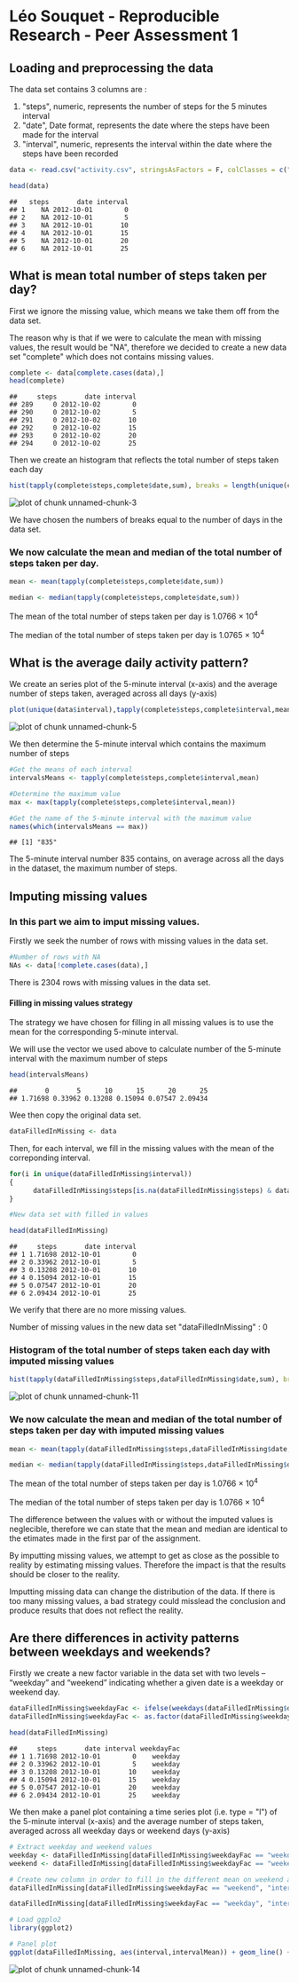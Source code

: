 Léo Souquet - Reproducible Research - Peer Assessment 1
========================================================

## Loading and preprocessing the data

The data set contains 3 columns are :

1. "steps", numeric, represents the number of steps for the 5 minutes interval
2. "date", Date format, represents the date where the steps have been made for the interval
3. "interval", numeric, represents the interval within the date where the steps have been recorded



```r
data <- read.csv("activity.csv", stringsAsFactors = F, colClasses = c("numeric","Date","numeric"))

head(data)
```

```
##   steps       date interval
## 1    NA 2012-10-01        0
## 2    NA 2012-10-01        5
## 3    NA 2012-10-01       10
## 4    NA 2012-10-01       15
## 5    NA 2012-10-01       20
## 6    NA 2012-10-01       25
```


## What is mean total number of steps taken per day?

First we ignore the missing value, which means we take them off from the data set.

The reason why is that if we were to calculate the mean with missing values, the result would be "NA", therefore we decided to create a new data set "complete" which does not contains missing values. 


```r
complete <- data[complete.cases(data),]
head(complete)
```

```
##     steps       date interval
## 289     0 2012-10-02        0
## 290     0 2012-10-02        5
## 291     0 2012-10-02       10
## 292     0 2012-10-02       15
## 293     0 2012-10-02       20
## 294     0 2012-10-02       25
```

Then we create an histogram that reflects the total number of steps taken each day

```r
hist(tapply(complete$steps,complete$date,sum), breaks = length(unique(complete$date)), main="", xlab = "Total number of steps taken each day")
```

![plot of chunk unnamed-chunk-3](figure/unnamed-chunk-3.png) 

We have chosen the numbers of breaks equal to the number of days in the data set.

### We now calculate the mean and median of the total number of steps taken per day.


```r
mean <- mean(tapply(complete$steps,complete$date,sum))

median <- median(tapply(complete$steps,complete$date,sum))
```

The mean of the total number of steps taken per day is 1.0766 &times; 10<sup>4</sup>

The median of the total number of steps taken per day is 1.0765 &times; 10<sup>4</sup>

## What is the average daily activity pattern?

We create an series plot of the 5-minute interval (x-axis) and the average number of steps taken, averaged across all days (y-axis)


```r
plot(unique(data$interval),tapply(complete$steps,complete$interval,mean), type = "l", xlab = "5-minute interval", ylab ="Average number of steps taken")
```

![plot of chunk unnamed-chunk-5](figure/unnamed-chunk-5.png) 

We then determine the 5-minute interval which contains the maximum number of steps

```r
#Get the means of each interval
intervalsMeans <- tapply(complete$steps,complete$interval,mean)

#Determine the maximum value
max <- max(tapply(complete$steps,complete$interval,mean))

#Get the name of the 5-minute interval with the maximum value
names(which(intervalsMeans == max))
```

```
## [1] "835"
```

The 5-minute interval number 835 contains, on average across all the days in the dataset, the maximum number of steps.


## Imputing missing values

### In this part we aim to imput missing values.

Firstly we seek the number of rows with missing values in the data set.


```r
#Number of rows with NA
NAs <- data[!complete.cases(data),]
```

There is 2304 rows with missing values in the data set.

#### Filling in missing values strategy
The strategy we have chosen for filling in all missing values is to use the mean for the corresponding 5-minute interval.

We will use the vector we used above to calculate number of the 5-minute interval with the maximum number of steps

```r
head(intervalsMeans)
```

```
##       0       5      10      15      20      25 
## 1.71698 0.33962 0.13208 0.15094 0.07547 2.09434
```

Wee then copy the original data set.

```r
dataFilledInMissing <- data
```

Then, for each interval, we fill in the missing values with the mean of the correponding interval.


```r
for(i in unique(dataFilledInMissing$interval))
{
      dataFilledInMissing$steps[is.na(dataFilledInMissing$steps) & dataFilledInMissing$interval == i] <- intervalsMeans[as.character(i)]
}

#New data set with filled in values

head(dataFilledInMissing)
```

```
##     steps       date interval
## 1 1.71698 2012-10-01        0
## 2 0.33962 2012-10-01        5
## 3 0.13208 2012-10-01       10
## 4 0.15094 2012-10-01       15
## 5 0.07547 2012-10-01       20
## 6 2.09434 2012-10-01       25
```

We verify that there are no more missing values.

Number of missing values in the new data set "dataFilledInMissing" : 0

### Histogram of the total number of steps taken each day with imputed missing values

```r
hist(tapply(dataFilledInMissing$steps,dataFilledInMissing$date,sum), breaks = length(unique(dataFilledInMissing$date)), main="", xlab = "Total number of steps taken each day")
```

![plot of chunk unnamed-chunk-11](figure/unnamed-chunk-11.png) 

### We now calculate the mean and median of the total number of steps taken per day with imputed missing values


```r
mean <- mean(tapply(dataFilledInMissing$steps,dataFilledInMissing$date,sum))

median <- median(tapply(dataFilledInMissing$steps,dataFilledInMissing$date,sum))
```

The mean of the total number of steps taken per day is 1.0766 &times; 10<sup>4</sup>

The median of the total number of steps taken per day is 1.0766 &times; 10<sup>4</sup>

The difference between the values with or without the imputed values is neglecible, therefore we can state that the mean and median are identical to the etimates made in the first par of the assignment.

By imputting missing values, we attempt to get as close as the possible to reality by estimating missing values. Therefore the impact is that the results should be closer to the reality. 

Imputting missing data can change the distribution of the data. If there is too many missing values, a bad strategy could misslead the conclusion and produce results that does not reflect the reality.


## Are there differences in activity patterns between weekdays and weekends?

Firstly we create a new factor variable in the data set with two levels – “weekday” and “weekend” indicating whether a given date is a weekday or weekend day.


```r
dataFilledInMissing$weekdayFac <- ifelse(weekdays(dataFilledInMissing$date) %in% c("Sunday","Saturday"),"weekend","weekday")
dataFilledInMissing$weekdayFac <- as.factor(dataFilledInMissing$weekdayFac)

head(dataFilledInMissing)
```

```
##     steps       date interval weekdayFac
## 1 1.71698 2012-10-01        0    weekday
## 2 0.33962 2012-10-01        5    weekday
## 3 0.13208 2012-10-01       10    weekday
## 4 0.15094 2012-10-01       15    weekday
## 5 0.07547 2012-10-01       20    weekday
## 6 2.09434 2012-10-01       25    weekday
```

We then make a panel plot containing a time series plot (i.e. type = "l") of the 5-minute interval (x-axis) and the average number of steps taken, averaged across all weekday days or weekend days (y-axis)


```r
# Extract weekday and weekend values
weekday <- dataFilledInMissing[dataFilledInMissing$weekdayFac == "weekday",]
weekend <- dataFilledInMissing[dataFilledInMissing$weekdayFac == "weekend",]

# Create new column in order to fill in the different mean on weekend and weekdays
dataFilledInMissing[dataFilledInMissing$weekdayFac == "weekend", "intervalMean"] <- sapply(split(weekend$steps,weekend$interval), mean)

dataFilledInMissing[dataFilledInMissing$weekdayFac == "weekday", "intervalMean"] <- sapply(split(weekday$steps,weekday$interval), mean)

# Load ggplo2
library(ggplot2)

# Panel plot 
ggplot(dataFilledInMissing, aes(interval,intervalMean)) + geom_line() + facet_grid(weekdayFac ~ .) 
```

![plot of chunk unnamed-chunk-14](figure/unnamed-chunk-14.png) 
     
